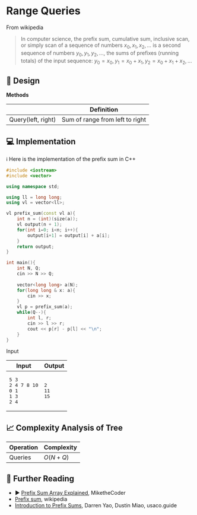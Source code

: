 # Range Queries

From wikipedia

> In computer science, the prefix sum, cumulative sum, inclusive scan, or simply scan of a sequence of numbers $x_0, x_1, x_2, ...$ is a second sequence of numbers $y_0, y_1, y_2, ...$, the sums of prefixes (running totals) of the input sequence: $y_0 = x_0, y_1 = x_0 + x_1, y_2 = x_0 + x_1+ x_2, ...$

## 🎨 Design

**Methods**

|                     | Definition                         |
|---------------------|------------------------------------|
| Query(left, right)  | Sum of range from left to right    |


## 💻 Implementation

ℹ️ Here is the implementation of the prefix sum in C++

```cpp
#include <iostream>
#include <vector>

using namespace std; 

using ll = long long;
using vl = vector<ll>;

vl prefix_sum(const vl a){
    int n = (int)(size(a));
    vl output(n + 1);
    for(int i=0; i<n; i++){
        output[i+1] = output[i] + a[i];
    }
    return output;
}

int main(){
    int N, Q;
    cin >> N >> Q;
    
    vector<long long> a(N);
    for(long long & x: a){
        cin >> x;
    }
    vl p = prefix_sum(a);
    while(Q--){
        int l, r;
        cin >> l >> r;
        cout << p[r] - p[l] << "\n";
    }
}
```

Input 

<table>
<thead>
<th>Input</th>
<th>Output</th>
</thead>
<tbody>
<tr>
<td>
<pre>5 3
2 4 7 8 10
0 1
1 3
2 4</pre>
</td>
<td>
<pre>2
11
15</pre>
</td>
</tr>
</tbody>
</table>

## 📈 Complexity Analysis of Tree


| Operation       | Complexity          |
|-----------------|---------------------|
| Queries         | $O(N+Q)$            |

## 🔗 Further Reading

* ▶️ [Prefix Sum Array Explained](https://www.youtube.com/watch?v=7pJo_rM0z_s&ab_channel=MiketheCoder), MiketheCoder
* [Prefix sum](https://en.wikipedia.org/wiki/Prefix_sum), wikipedia
* [Introduction to Prefix Sums](https://usaco.guide/silver/prefix-sums?lang=cpp), Darren Yao, Dustin Miao, usaco.guide


